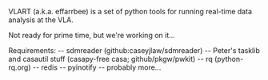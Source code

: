 VLART (a.k.a. effarrbee) is a set of python tools for running real-time data analysis at the VLA.

Not ready for prime time, but we're working on it...

Requirements:
-- sdmreader (github:caseyjlaw/sdmreader)
-- Peter's tasklib and casautil stuff (casapy-free casa; github/pkgw/pwkit)
-- rq (python-rq.org)
-- redis
-- pyinotify
-- probably more...
